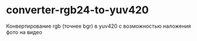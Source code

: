 # converter-rgb24-to-yuv420
Конвертирование rgb (точнее bgr) в yuv420 с возможностью наложения фото на видео
